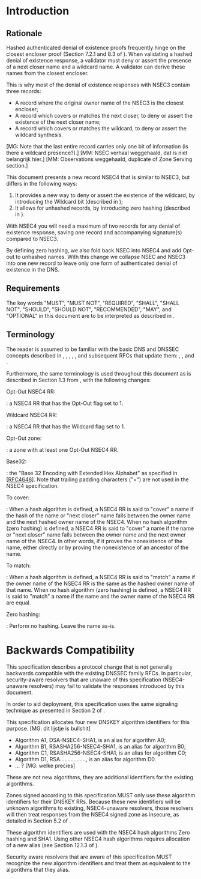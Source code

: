 # Introduction

## Rationale
Hashed authenticated denial of existence proofs frequently hinge on the 
closest encloser proof (Section 7.2.1 and 8.3 of [](#RFC5155)). When validating
a hashed denial of existence response, a validator must deny or assert the
presence of a next closer name and a wildcard name. A validator can derive
these names from the closest encloser.

This is why most of the denial of existence responses with
NSEC3 [](#RFC5155) contain three records:

* A record where the original owner name of the NSEC3 is the closest encloser;
* A record which covers or matches the next closer, to deny or assert the
  existence of the next closer name;
* A record which covers or matches the wildcard, to deny or assert the
  wildcard synthesis.

[MG: Note that the last entire record carries only one bit of information
     (is there a wildcard presence?).]
[MM: NSEC verhaal weggehaald, dat is niet belangrijk hier.]
[MM: Observations weggehaald, duplicate of Zone Serving section.]

This document presents a new record NSEC4 that is similar to NSEC3,
but differs in the following ways:

1. It provides a new way to deny or assert the existence of the wildcard,
   by introducing the Wildcard bit (described in [](#wildcard-flag));
2. It allows for unhashed records, by introducing zero hashing
   (described in [](#hash-algorithm)).

With NSEC4 you will need a maximum of two records for any denial
of existence response, saving one record and accompanying signature(s) compared
to NSEC3.

By defining zero hashing, we also fold back NSEC into NSEC4 and
add Opt-out to unhashed names. With this change we collapse NSEC
and NSEC3 into one new record to leave only one form of authenticated
denial of existence in the DNS.

## Requirements

The key words "MUST", "MUST NOT", "REQUIRED", "SHALL", "SHALL
NOT", "SHOULD", "SHOULD NOT", "RECOMMENDED",  "MAY", and
"OPTIONAL" in this document are to be interpreted as described in [](#RFC2119).

## Terminology

The reader is assumed to be familiar with the basic DNS and DNSSEC
concepts described in [](#RFC1034), [](#RFC1035), [](#RFC4033), [](#RFC4034),
[](#RFC4035), and subsequent RFCs that update them: [](#RFC2136),
[](#RFC2181), [](#RFC2308) and [](#RFC5155).

Furthermore, the same terminology is used throughout this document as is
described in Section 1.3 from [](#RFC5155), with the following changes:

Opt-Out NSEC4 RR:

:   a NSEC4 RR that has the Opt-Out flag set to 1.

Wildcard NSEC4 RR:

:   a NSEC4 RR that has the Wildcard flag set to 1.

Opt-Out zone:

:   a zone with at least one Opt-Out NSEC4 RR.

Base32:

:   the "Base 32 Encoding with Extended Hex Alphabet" as specified
    in [[RFC4648]](#RFC4648). Note that trailing padding characters ("=") are
    not used in the NSEC4 specification.

To cover:

:   When a hash algorithm is defined,
    a NSEC4 RR is said to "cover" a name if the hash of the name or
    "next closer" name falls between the owner name and the next hashed
    owner name of the NSEC4. When no hash algorithm (zero hashing) is defined, 
    a NSEC4 RR is
    said to "cover" a name if the name or "next closer" name falls between
    the owner name and the next owner name of the NSEC4. In other words, if
    it proves the nonexistence of the name, either directly or by proving the
    nonexistence of an ancestor of the name.

To match:

:   When a hash algorithm is defined, a NSEC4 RR is said to "match" a name
    if the owner name of the NSEC4 RR is the same as the hashed owner name
    of that name. When no hash algorithm (zero hashing) is defined, a NSEC4 RR is said to
    "match" a name if the name and the owner name of the NSEC4 RR are equal.

Zero hashing:

:   Perform no hashing. Leave the name as-is.

# Backwards Compatibility

This specification describes a protocol change that is not generally
backwards compatible with the existing DNSSEC family RFCs. 
In particular, security-aware resolvers that are unaware of this
specification (NSEC4-unaware resolvers) may fail to validate the
responses introduced by this document.

In order to aid deployment, this specification uses the same signaling
technique as presented in Section 2 of [](#RFC5155). 

This specification allocates four new DNSKEY algorithm identifiers for
this purpose. [MG: dit lijstje is bullshit]

* Algorithm A1, DSA-NSEC4-SHA1, is an alias for algorithm A0;
* Algorithm B1, RSASHA256-NSEC4-SHA1, is an alias for algorithm B0;
* Algorithm C1, RSASHA256-NSEC4-SHA1, is an alias for algorithm C0;
* Algorithm D1, RSA................., is an alias for algorithm D0.
* ... ? [MG: welke precies]

These are not new algorithms, they are additional identifiers for the existing algorithms.

Zones signed according to this specification MUST only use these
algorithm identifiers for their DNSKEY RRs.  Because these new
identifiers will be unknown algorithms to existing, NSEC4-unaware
resolvers, those resolvers will then treat responses from the NSEC4
signed zone as insecure, as detailed in Section 5.2 of [](#RFC4035).

These algorithm identifiers are used with the NSEC4 hash algorithms
Zero hashing and SHA1.  Using other NSEC4 hash algorithms requires allocation 
of a new alias (see Section 12.1.3 of [](#RFC5155)).

Security aware resolvers that are aware of this specification MUST
recognize the new algorithm identifiers and treat them as equivalent
to the algorithms that they alias.
